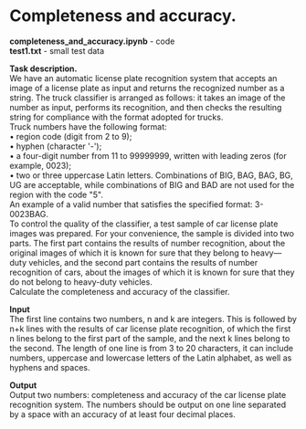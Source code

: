 # Completeness and accuracy.

**completeness_and_accuracy.ipynb** - code  
**test1.txt** - small test data  

**Task description.**  
We have an automatic license plate recognition system that accepts an image of a license plate as input and returns the recognized number as a string. The truck classifier is arranged as follows: it takes an image of the number as input, performs its recognition, and then checks the resulting string for compliance with the format adopted for trucks.  
Truck numbers have the following format:  
• region code (digit from 2 to 9);  
• hyphen (character '-');  
• a four-digit number from 11 to 99999999, written with leading zeros (for example, 0023);  
• two or three uppercase Latin letters. Combinations of BIG, BAG, BAG, BG, UG are acceptable, while combinations of BIG and BAD are not used for the region with the code "5".  
An example of a valid number that satisfies the specified format: 3-0023BAG.  
To control the quality of the classifier, a test sample of car license plate images was prepared. For your convenience, the sample is divided into two parts. The first part contains the results of number recognition, about the original images of which it is known for sure that they belong to heavy—duty vehicles, and the second part contains the results of number recognition of cars, about the images of which it is known for sure that they do not belong to heavy-duty vehicles.  
Calculate the completeness and accuracy of the classifier.  

**Input**  
The first line contains two numbers, n and k are integers.
This is followed by n+k lines with the results of car license plate recognition, of which the first n lines belong to the first part of the sample, and the next k lines belong to the second.
The length of one line is from 3 to 20 characters, it can include numbers, uppercase and lowercase letters of the Latin alphabet, as well as hyphens and spaces.  

**Output**  
Output two numbers: completeness and accuracy of the car license plate recognition system. The numbers should be output on one line separated by a space with an accuracy of at least four decimal places.
